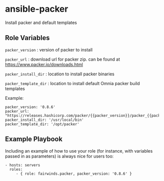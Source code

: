 ansible-packer
=========

Install packer and default templates

Role Variables
--------------

`packer_version` : version of packer to install 

`packer_url` : download url for packer zip. can be found at https://www.packer.io/downloads.html

`packer_install_dir` : location to install packer binaries

`packer_template_dir` : location to install default Omnia packer build templates


Example:
```
packer_version: '0.8.6'
packer_url: "https://releases.hashicorp.com/packer/{{packer_version}}/packer_{{packer_version}}_linux_amd64.zip"
packer_install_dir: '/usr/local/bin'
packer_template_dir: '/opt/packer'
```

Example Playbook
----------------

Including an example of how to use your role (for instance, with variables passed in as parameters) is always nice for users too:

    - hosts: servers
      roles:
         - { role: fairwinds.packer, packer_version: '0.8.6' }
